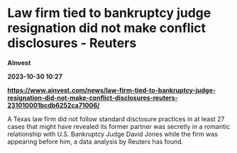 # Law firm tied to bankruptcy judge resignation did not make conflict disclosures - Reuters
**AInvest**

**2023-10-30 10:27**

**https://www.ainvest.com/news/law-firm-tied-to-bankruptcy-judge-resignation-did-not-make-conflict-disclosures-reuters-231010001bcdb6252ca71006/**

A Texas law firm did not follow standard disclosure practices in at least 27 cases that might have revealed its former partner was secretly in a romantic relationship with U.S. Bankruptcy Judge David Jones while the firm was appearing before him, a data analysis by Reuters has found.
